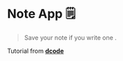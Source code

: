 # Note App 🗒️
> Save your note if you write one .

Tutorial from <a href="https://youtu.be/01YKQmia2Jw">__dcode__</a>